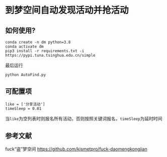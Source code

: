 # 到梦空间自动发现活动并抢活动

## 如何使用?
```
conda create -n dm python=3.8
conda activate dm
pip3 install -r requirements.txt -i https://pypi.tuna.tsinghua.edu.cn/simple
```

最后运行
```
python AutoFind.py
```


## 可配置项
```
like = ['分享活动']
timeSleep = 0.01
```


当``like``为空列表时则报名所有活动，否则按照关键词报名，``timeSleep``为延时时间



## 参考文献
fuck“盗”梦空间 https://github.com/kismetpro/fuck-daomengkongjian
